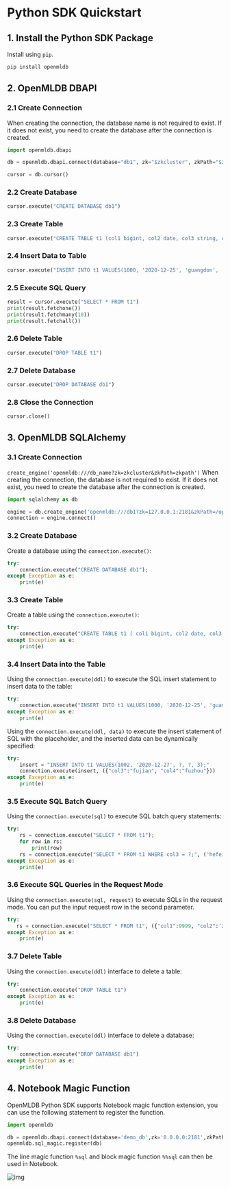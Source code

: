 # Python SDK Quickstart

## 1. Install the Python SDK Package

Install using `pip`.

```bash
pip install openmldb
````

## 2. OpenMLDB DBAPI

### 2.1 Create Connection

When creating the connection, the database name is not required to exist. If it does not exist, you need to create the database after the connection is created.

````python
import openmldb.dbapi

db = openmldb.dbapi.connect(database="db1", zk="$zkcluster", zkPath="$zkpath")

cursor = db.cursor()
````

### 2.2 Create Database

````python
cursor.execute("CREATE DATABASE db1")
````

### 2.3 Create Table

````python
cursor.execute("CREATE TABLE t1 (col1 bigint, col2 date, col3 string, col4 string, col5 int, index(key=col3, ts=col1))")
````

### 2.4 Insert Data to Table

````python
cursor.execute("INSERT INTO t1 VALUES(1000, '2020-12-25', 'guangdon', 'shenzhen', 1)")
````

### 2.5 Execute SQL Query

````python
result = cursor.execute("SELECT * FROM t1")
print(result.fetchone())
print(result.fetchmany(10))
print(result.fetchall())
````

### 2.6 Delete Table

````python
cursor.execute("DROP TABLE t1")
````

### 2.7 Delete Database

````python
cursor.execute("DROP DATABASE db1")
````

### 2.8 Close the Connection

````python
cursor.close()
````

## 3. OpenMLDB SQLAlchemy

### 3.1 Create Connection

`create_engine('openmldb:///db_name?zk=zkcluster&zkPath=zkpath')`
When creating the connection, the database is not required to exist. If it does not exist, you need to create the database after the connection is created.

````python
import sqlalchemy as db

engine = db.create_engine('openmldb:///db1?zk=127.0.0.1:2181&zkPath=/openmldb')
connection = engine.connect()
````

### 3.2 Create Database

Create a database using the `connection.execute()`:

````python
try:
    connection.execute("CREATE DATABASE db1");
except Exception as e:
    print(e)
````

### 3.3 Create Table

Create a table using the `connection.execute()`:

````python
try:
    connection.execute("CREATE TABLE t1 ( col1 bigint, col2 date, col3 string, col4 string, col5 int, index(key=col3, ts=col1))")
except Exception as e:
    print(e)
````

### 3.4 Insert Data into the Table

Using the `connection.execute(ddl)` to execute the SQL insert statement to insert data to the table:

````python
try:
    connection.execute("INSERT INTO t1 VALUES(1000, '2020-12-25', 'guangdon', 'shenzhen', 1);")
except Exception as e:
    print(e)
````

Using the `connection.execute(ddl, data)` to execute the insert statement of SQL with the placeholder, and the inserted data can be dynamically specified:

````python
try:
    insert = "INSERT INTO t1 VALUES(1002, '2020-12-27', ?, ?, 3);"
    connection.execute(insert, ({"col3":"fujian", "col4":"fuzhou"}))
except Exception as e:
    print(e)
````

### 3.5 Execute SQL Batch Query

Using the `connection.execute(sql)` to execute SQL batch query statements:

````python
try:
    rs = connection.execute("SELECT * FROM t1");
    for row in rs:
        print(row)
    rs = connection.execute("SELECT * FROM t1 WHERE col3 = ?;", ('hefei'))
except Exception as e:
    print(e)
````

### 3.6 Execute SQL Queries in the Request Mode

Using the `connection.execute(sql, request)` to execute SQLs in the request mode. You can put the input request row in the second parameter.

````python
try:
   rs = connection.execute("SELECT * FROM t1", ({"col1":9999, "col2":'2020-12-27', "col3":'zhejiang', "col4":'hangzhou', " col5":100}));
except Exception as e:
    print(e)
````

### 3.7 Delete Table

Using the `connection.execute(ddl)` interface to delete a table:

````python
try:
    connection.execute("DROP TABLE t1")
except Exception as e:
    print(e)
````

### 3.8 Delete Database

Using the `connection.execute(ddl)` interface to delete a database:

````python
try:
    connection.execute("DROP DATABASE db1")
except Exception as e:
    print(e)
````

## 4. Notebook Magic Function

OpenMLDB Python SDK supports Notebook magic function extension, you can use the following statement to register the function.

````python
import openmldb

db = openmldb.dbapi.connect(database='demo_db',zk='0.0.0.0:2181',zkPath='/openmldb')
openmldb.sql_magic.register(db)
````

The line magic function `%sql` and block magic function `%%sql` can then be used in Notebook.

![img](images/openmldb_magic_function.png)
